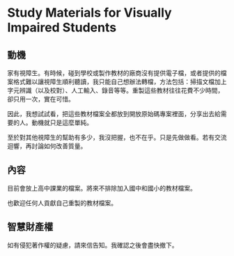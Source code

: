 # Study Materials for Visually Impaired Students

## 動機

家有視障生。有時候，碰到學校或製作教材的廠商沒有提供電子檔，或者提供的檔案格式難以讓視障生順利聽讀，我只能自己想辦法轉檔，方法包括：掃描文檔加上字元辨識（以及校對）、人工輸入、錄音等等。重製這些教材往往花費不少時間，卻只用一次，實在可惜。

因此，我想試試看，把這些教材檔案全都放到開放原始碼專案裡面，分享出去給需要的人。動機就只是這麼單純。

至於對其他視障生的幫助有多少，我沒把握，也不在乎。只是先做做看。若有交流迴響，再討論如何改善質量。

## 內容

目前會放上高中課業的檔案。將來不排除加入國中和國小的教材檔案。

也歡迎任何人貢獻自己重製的教材檔案。

## 智慧財產權

如有侵犯著作權的疑慮，請來信告知。我確認之後會盡快撤下。
